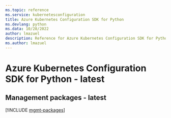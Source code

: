 ```yaml
---
ms.topic: reference
ms.service: kubernetesconfiguration
title: Azure Kubernetes Configuration SDK for Python
ms.devlang: python
ms.data: 10/28/2022
author: lmazuel
description: Reference for Azure Kubernetes Configuration SDK for Python
ms.author: lmazuel
---
```

# Azure Kubernetes Configuration SDK for Python - latest

## Management packages - latest
[!INCLUDE [mgmt-packages](kubernetes-configuration-mgmt-index.md)]
